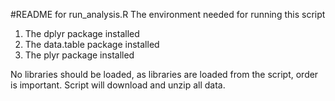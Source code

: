 #README for run_analysis.R
The environment needed for running this script
1.  The dplyr package installed
2.  The data.table package installed
3.  The plyr package installed

No libraries should be loaded, as libraries are loaded from the script, order is important.  Script will download and unzip all data.
